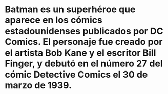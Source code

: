 # Batman es un superhéroe que aparece en los cómics estadounidenses publicados por DC Comics. El personaje fue creado por el artista Bob Kane y el escritor Bill Finger, y debutó en el número 27 del cómic Detective Comics el 30 de marzo de 1939. 
